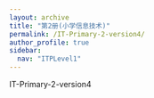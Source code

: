 ```yaml
---
layout: archive
title: "第2册(小学信息技术)"
permalink: /IT-Primary-2-version4/
author_profile: true
sidebar:
  nav: "ITPLevel1"
---
```


IT-Primary-2-version4
